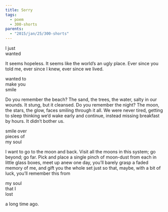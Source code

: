```yaml
---
title: Sorry
tags:
  - poem
  - 300-shorts
parents:
  - "2015/jan/25/300-shorts"
---
```


I just  
wanted

It seems hopeless. It seems like the world’s an ugly place.
Ever since you told me, ever since I knew, ever since we lived.

wanted to  
make you  
smile

Do you remember the beach? The sand, the trees, the water, salty
in our wounds. It stung, but it cleansed. Do you remember the night?
The moon, the stars, the glow, faces smiling through it all.
We were never tired, getting to sleep thinking we’d wake early and
continue, instead missing breakfast by hours. It didn’t bother us.

smile over  
pieces of  
my soul

I want to go to the moon and back. Visit all the moons in this system;
go beyond; go far. Pick and place a single pinch of moon-dust from each in
little glass boxes, meet up anew one day, you’ll barely grasp a faded memory
of me, and gift you the whole set just so that, maybe, with a bit of luck,
you’ll remember this from

my soul  
that I  
lost

a long time ago.
